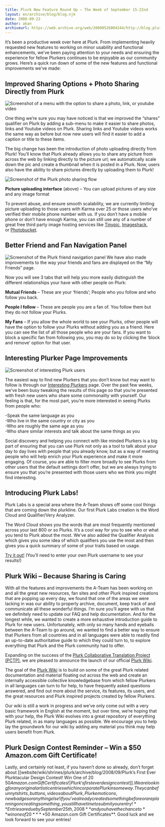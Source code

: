 ```yaml
---
title: Plurk New Feature Round Up – The Week of September 15-22nd
layout: en/archive/blog/blog.njk
date: 2008-09-22
author: akan
archiveurl: https://web.archive.org/web/20090526004244/http://blog.plurk.com/2008/09/22/plurk-new-feature-round-up-%e2%80%93-the-week-of-september-15-22nd/
---
```

It’s been a productive week over here at Plurk. From implementing heavily requested new features to working on minor usability and functional enhancements, we’ve been paying attention to your needs and ensuring the experience for fellow Plurkers continues to be enjoyable as our community grows. Here’s a quick run down of some of the new features and functional improvements we’ve made:

## Improved Sharing Options + Photo Sharing Directly from Plurk

![Screenshot of a menu with the option to share a photo, link, or youtube video](/media/archive/blog/2008/9/round-up/direct-photo-sharing.jpg)

One thing we’re sure you may have noticed is that we improved the “shares” qualifier on Plurk by adding a sub-menu to make it easier to share photos, links and Youtube videos on Plurk. Sharing links and Youtube videos works the same way as before but now new users will find it easier to add a caption or title to these items.

The big change has been the introduction of photo uploading directly from Plurk! You’ll know that Plurk already allows you to share any picture from across the web by linking directly to the picture url; we automatically scale down the pic and create a thumbnail when it is posted in a Plurk. Now, users also have the ability to share pictures directly by uploading them to Plurk!

![Screenshot of the Plurk photo sharing flow](/media/archive/blog/2008/9/round-up/share-a-photo-on-plurk.jpg)

**Picture uploading interface** (above) – You can upload pictures of any size and any image format

To prevent abuse, and ensure smooth scalability, we are currently limiting picture uploading to those users with Karma over 25 or those users who’ve verified their mobile phone number with us. If you don’t have a mobile phone or don’t have enough Karma, you can still use any of a number of great free third party image hosting services like [Tinypic](http://www.tinypic.com/), [Imageshack](http://www.imageshack.com/), or [Photobucket](http://www.photobucket.com/).

## Better Friend and Fan Navigation Panel

![Screenshot of the Plurk friend navigation panel](/media/archive/blog/2008/9/round-up/fan-navigation-panel.jpg)
We have also made improvements to the way your friends and fans are displayed on the “My Friends” page.

Now you will see 3 tabs that will help you more easily distinguish the different relationships your have with other people on Plurk:

**Mutual Friends** – These are your ‘friends’; People who you follow and who follow you back.

**People I follow** – These are people you are a fan of. You follow them but they do not follow your Plurks.

**My Fans** – If you allow the whole world to see your Plurks, other people will have the option to follow your Plurks without adding you as a friend. Here you can see the list of all those people who are your fans. If you want to block a specific fan from following you, you may do so by clicking the ‘block and remove’ option for that user.

## Interesting Plurker Page Improvements

![Screenshot of interesting Plurk users](/media/archive/blog/2008/9/round-up/interesting-plurkers.jpg)

The easiest way to find new Plurkers that you don’t know but may want to follow is through our [Interesting Plurkers](http://www.plurk.com/browse) page. Over the past few weeks, we’ve been busy tweaking the results of this page so that you’re presented with fresh new users who share some commonality with yourself. Our feeling is that, for the most part, you’re more interested in seeing Plurks from people who:

-Speak the same language as you  
-Who live in the same country or city as you  
-Who are roughly the same age as you  
-Who share similar interests and talk about the same things as you

Social discovery and helping you connect with like minded Plurkers is a big part of ensuring that you can use Plurk not only as a tool to talk about your day to day lives with people that you already know, but as a way of meeting people who will help enrich your Plurk experience and make it more engaging. Of course, you are able to filter more broadly to see Plurks from other users that the default settings don’t offer, but we are always trying to ensure you that you’re presented with those users who we think you might find interesting.

## Introducing Plurk Labs!

Plurk Labs is a special area where the A-Team shows off some cool things that are coming down the plurkline. Our first Plurk Labs creation is the Word Cloud and Qualifier/Very Analyzer.

The Word Cloud shows you the words that are most frequently mentioned across your last 800 or so Plurks. It’s a cool way for you to see who or what you tend to Plurk about the most. We’ve also added the Qualifier Analysis which gives you some idea of which qualifiers you use the most and then gives you a quick summary of some of your traits based on usage.

[Try it out!](https://web.archive.org/web/20090526004244/http://www.plurk.com/Misc/analyzeUser?nick_name=amix) (You’ll need to enter your own Plurk username to see your results!)

## Plurk Wiki – Because Sharing is Caring

With all the features and improvements the A-Team has been working on and all the great new resources, fan sites and other Plurk inspired creations that are popping up every day, we found that one of the areas we were lacking in was our ability to properly archive, document, keep track of and communicate all these wonderful things. I’m sure you’ll agree with us that we definitely need to update our FAQ and help documentation. And for the longest while, we wanted to create a more exhaustive introduction guide to Plurk for new users. Unfortunately, with only so many hands and eyeballs between the A-Team to go around, we wanted to find a better way to ensure that Plurkers from all countries and in all languages were able to readily find an up-to-date authoritative guide to which they could turn to, to explore everything that Plurk and the Plurk community had to offer.

Expanding on the success of the [Plurk Collaborative Translation Project (PCTP)](http://translate.plurk.com/), we are pleased to announce the launch of our official [Plurk Wiki](http://wiki.plurk.com/).

The goal of the [Plurk Wiki](https://web.archive.org/web/20090526004244/http://wiki.plurk.com/) is to build on some of the great Plurk related documentation and material floating out across the web and create an internally accessible collective knowledgebase from which fellow Plurkers in all languages can turn to for help, to have frequently asked questions answered, and find out more about the service, its features, its users, and the great resources and Plurk inspired projects created by fellow Plurkers.

Our wiki is still a work in progress and we’ve only come out with a very basic framework in English at the moment, but over time, we’re hoping that with your help, the Plurk Wiki evolves into a great repository of everything Plurk related, in as many languages as possible. We encourage you to help lay the groundwork for our wiki by adding any material you think may help users benefit from Plurk.

## Plurk Design Contest Reminder – Win a $50 Amazon.com Gift Certificate!

Lastly, and certainly not least, if you haven’t done so already, don’t forget about [[website/wiki/shrines/plurk/archive/blog/2008/09/Plurk’s First Ever Plurktacular Design Contest! Win One of 20 $50 Amazon.com Gift Certificates!|Plurk's first ever design contest]]. We are looking for any original artistic entries which incorporate Plurk in some way. They can be funny tshirts, buttons, videos about Plurk, Plurk emoticons, new badges or anything else! If you’ve already created something before or are planning on creating something, you still have time to submit your entry! **Entries are due by September 25th, 2008** and you have the chance to **win one of 20** **$50 Amazon.com Gift Certificates**. Good luck and we look forward to see your entries!